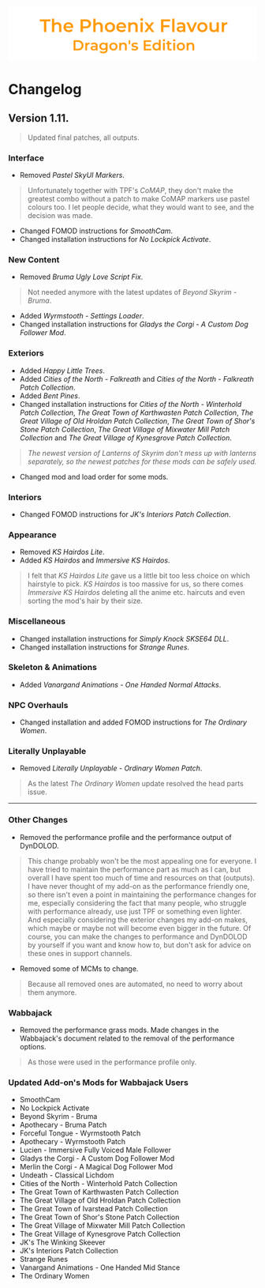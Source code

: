 ![image](images/Banner.png)

# Changelog

## Version 1.11.

> Updated final patches, all outputs.

### Interface

* Removed _Pastel SkyUI Markers_.
> Unfortunately together with TPF's _CoMAP_, they don't make the greatest combo without a patch to make CoMAP markers use pastel colours too. I let people decide, what they would want to see, and the decision was made.
* Changed FOMOD instructions for _SmoothCam_.
* Changed installation instructions for _No Lockpick Activate_.

### New Content

* Removed _Bruma Ugly Love Script Fix_.
> Not needed anymore with the latest updates of _Beyond Skyrim - Bruma_.
* Added _Wyrmstooth - Settings Loader_.
* Changed installation instructions for _Gladys the Corgi - A Custom Dog Follower Mod_.

### Exteriors

* Added _Happy Little Trees_.
* Added _Cities of the North - Falkreath_ and _Cities of the North - Falkreath Patch Collection_.
* Added _Bent Pines_.
* Changed installation instructions for _Cities of the North - Winterhold Patch Collection_, _The Great Town of Karthwasten Patch Collection_, _The Great Village of Old Hroldan Patch Collection_, _The Great Town of Shor's Stone Patch Collection_, _The Great Village of Mixwater Mill Patch Collection_ and 
_The Great Village of Kynesgrove Patch Collection_.
> _The newest version of Lanterns of Skyrim don't mess up with lanterns separately, so the newest patches for these mods can be safely used._
* Changed mod and load order for some mods.

### Interiors

* Changed FOMOD instructions for _JK's Interiors Patch Collection_.

### Appearance

* Removed _KS Hairdos Lite_.
* Added _KS Hairdos_ and _Immersive KS Hairdos_.
> I felt that _KS Hairdos Lite_ gave us a little bit too less choice on which hairstyle to pick. _KS Hairdos_ is too massive for us, so
there comes _Immersive KS Hairdos_ deleting all the anime etc. haircuts and even sorting the mod's hair by their size.

### Miscellaneous

* Changed installation instructions for _Simply Knock SKSE64 DLL_.
* Changed installation instructions for _Strange Runes_.

### Skeleton & Animations

* Added _Vanargand Animations - One Handed Normal Attacks_.

### NPC Overhauls

* Changed installation and added FOMOD instructions for _The Ordinary Women_.

### Literally Unplayable

* Removed _Literally Unplayable - Ordinary Women Patch_.
> As the latest _The Ordinary Women_ update resolved the head parts issue.

---

### Other Changes

* Removed the performance profile and the performance output of DynDOLOD.
> This change probably won't be the most appealing one for everyone. I have tried to maintain the performance part as much as I can, but 
overall I have spent too much of time and resources on that (outputs). I have never thought of my add-on as the performance friendly one, 
so there isn't even a point in maintaining the performance changes for me, especially considering the fact that many people, who struggle with performance already, use just TPF or something even lighter. And especially considering the exterior changes my add-on makes, which maybe or maybe not will become even bigger in the future. Of course, 
you can make the changes to performance and DynDOLOD by yourself if you want and know how to, but don't ask for advice on these ones in support channels.
* Removed some of MCMs to change.
> Because all removed ones are automated, no need to worry about them anymore.

### Wabbajack

* Removed the performance grass mods. Made changes in the Wabbajack's document related to the removal of the performance options.
> As those were used in the performance profile only.

### Updated Add-on's Mods for Wabbajack Users

* SmoothCam
* No Lockpick Activate
* Beyond Skyrim - Bruma
* Apothecary - Bruma Patch
* Forceful Tongue - Wyrmstooth Patch
* Apothecary - Wyrmstooth Patch
* Lucien - Immersive Fully Voiced Male Follower
* Gladys the Corgi - A Custom Dog Follower Mod
* Merlin the Corgi - A Magical Dog Follower Mod
* Undeath - Classical Lichdom
* Cities of the North - Winterhold Patch Collection
* The Great Town of Karthwasten Patch Collection
* The Great Village of Old Hroldan Patch Collection
* The Great Town of Ivarstead Patch Collection
* The Great Town of Shor's Stone Patch Collection
* The Great Village of Mixwater Mill Patch Collection
* The Great Village of Kynesgrove Patch Collection
* JK's The Winking Skeever
* JK's Interiors Patch Collection
* Strange Runes
* Vanargand Animations - One Handed Mid Stance
* The Ordinary Women
